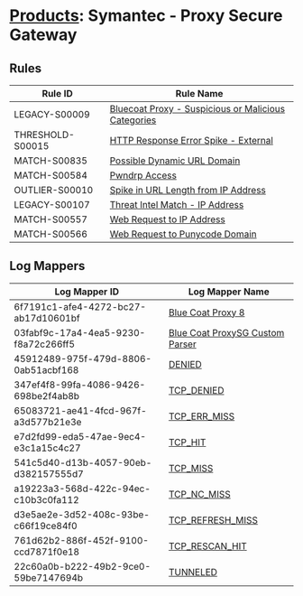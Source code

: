 # [Products](README.md): Symantec - Proxy Secure Gateway

## Rules

|Rule ID|Rule Name|
|----|----|
|LEGACY-S00009|[Bluecoat Proxy - Suspicious or Malicious Categories](../rules/LEGACY-S00009.md)|
|THRESHOLD-S00015|[HTTP Response Error Spike - External](../rules/THRESHOLD-S00015.md)|
|MATCH-S00835|[Possible Dynamic URL Domain](../rules/MATCH-S00835.md)|
|MATCH-S00584|[Pwndrp Access](../rules/MATCH-S00584.md)|
|OUTLIER-S00010|[Spike in URL Length from IP Address](../rules/OUTLIER-S00010.md)|
|LEGACY-S00107|[Threat Intel Match - IP Address](../rules/LEGACY-S00107.md)|
|MATCH-S00557|[Web Request to IP Address](../rules/MATCH-S00557.md)|
|MATCH-S00566|[Web Request to Punycode Domain](../rules/MATCH-S00566.md)|


## Log Mappers

|Log Mapper ID|Log Mapper Name|
|----|----|
|6f7191c1-afe4-4272-bc27-ab17d10601bf|[Blue Coat Proxy 8](../mappings/6f7191c1-afe4-4272-bc27-ab17d10601bf.md)|
|03fabf9c-17a4-4ea5-9230-f8a72c266ff5|[Blue Coat ProxySG Custom Parser](../mappings/03fabf9c-17a4-4ea5-9230-f8a72c266ff5.md)|
|45912489-975f-479d-8806-0ab51acbf168|[DENIED](../mappings/45912489-975f-479d-8806-0ab51acbf168.md)|
|347ef4f8-99fa-4086-9426-698be2f4ab8b|[TCP_DENIED](../mappings/347ef4f8-99fa-4086-9426-698be2f4ab8b.md)|
|65083721-ae41-4fcd-967f-a3d577b21e3e|[TCP_ERR_MISS](../mappings/65083721-ae41-4fcd-967f-a3d577b21e3e.md)|
|e7d2fd99-eda5-47ae-9ec4-e3c1a15c4c27|[TCP_HIT](../mappings/e7d2fd99-eda5-47ae-9ec4-e3c1a15c4c27.md)|
|541c5d40-d13b-4057-90eb-d382157555d7|[TCP_MISS](../mappings/541c5d40-d13b-4057-90eb-d382157555d7.md)|
|a19223a3-568d-422c-94ec-c10b3c0fa112|[TCP_NC_MISS](../mappings/a19223a3-568d-422c-94ec-c10b3c0fa112.md)|
|d3e5ae2e-3d52-408c-93be-c66f19ce84f0|[TCP_REFRESH_MISS](../mappings/d3e5ae2e-3d52-408c-93be-c66f19ce84f0.md)|
|761d62b2-886f-452f-9100-ccd7871f0e18|[TCP_RESCAN_HIT](../mappings/761d62b2-886f-452f-9100-ccd7871f0e18.md)|
|22c60a0b-b222-49b2-9ce0-59be7147694b|[TUNNELED](../mappings/22c60a0b-b222-49b2-9ce0-59be7147694b.md)|


